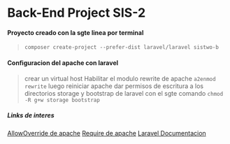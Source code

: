 # Back-End Project SIS-2

#### Proyecto creado con la sgte linea por terminal
 > `composer create-project --prefer-dist laravel/laravel sistwo-b`


#### Configuracion del apache con laravel
 > crear un virtual host 
 > Habilitar el modulo rewrite de apache `a2enmod rewrite` luego reiniciar apache
 > dar permisos de escritura a los directorios storage y bootstrap de laravel
   con el sgte comando `chmod -R g+w storage bootstrap`

##### Links de interes
[AllowOverride de apache](https://httpd.apache.org/docs/trunk/es/mod/core.html#allowoverride)
[Require de apache](https://httpd.apache.org/docs/trunk/es/mod/mod_authz_core.html#require)
[Laravel Documentacion](https://laravel.com/docs/5.5)

